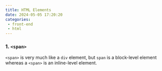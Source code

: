 ```yaml
---
title: HTML Elements
date: 2024-05-05 17:20:20
categories:
 - front-end
 - html
---
```


### 1. `<span>`

`<span>` is very much like a `div` element, but `span` is a block-level element whereas a `<span>` is an inline-level element.